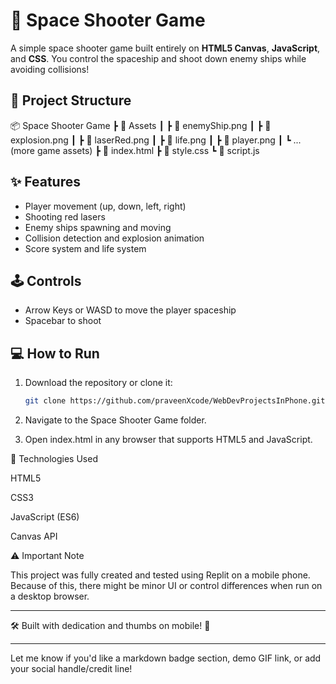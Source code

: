 # 🚀 Space Shooter Game

A simple space shooter game built entirely on **HTML5 Canvas**, **JavaScript**, and **CSS**. You control the spaceship and shoot down enemy ships while avoiding collisions!

## 📁 Project Structure

📦 Space Shooter Game ┣ 📂 Assets ┃ ┣ 📄 enemyShip.png ┃ ┣ 📄 explosion.png ┃ ┣ 📄 laserRed.png ┃ ┣ 📄 life.png ┃ ┣ 📄 player.png ┃ ┗ ... (more game assets) ┣ 📄 index.html ┣ 📄 style.css ┗ 📄 script.js

## ✨ Features

- Player movement (up, down, left, right)
- Shooting red lasers
- Enemy ships spawning and moving
- Collision detection and explosion animation
- Score system and life system

## 🕹️ Controls

- Arrow Keys or WASD to move the player spaceship
- Spacebar to shoot

## 💻 How to Run

1. Download the repository or clone it:
   ```bash
   git clone https://github.com/praveenXcode/WebDevProjectsInPhone.git

2. Navigate to the Space Shooter Game folder.


3. Open index.html in any browser that supports HTML5 and JavaScript.



🧰 Technologies Used

HTML5

CSS3

JavaScript (ES6)

Canvas API


⚠️ Important Note

This project was fully created and tested using Replit on a mobile phone. Because of this, there might be minor UI or control differences when run on a desktop browser.


---

🛠️ Built with dedication and thumbs on mobile! 📱

---

Let me know if you'd like a markdown badge section, demo GIF link, or add your social handle/credit line!
